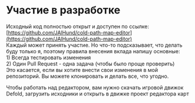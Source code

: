 # Участие в разработке

 Исходный код полностью открыт и доступен по ссылке: [https://github.com/JAlHund/cold-path-map-editor](https://github.com/JAlHund/cold-path-map-editor)  
Каждый может принять участие. Но что-то подсказывает, что делать буду только я, поэтому правила внесения вклада напишу основные:  
1\) Всегда тестировать изменения  
2\) Один Pull Request - одна задача \(чтобы было проще проверить\)  
Это касается, если вы хотите внести свои изменения в мой репозиторий. Вы можете клонировать и делать все, что угодно.  
  
Чтобы работать над редактором, вам нужно скачать игровой движок Defold, загрузить исходники и открыть в движке проект редактора карт

